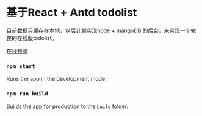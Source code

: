 # 基于React + Antd todolist

目前数据只缓存在本地，以后计划实现node + mangoDB 的后台，来实现一个完整的在线版todolist。

[在线预览](https://leoren0971.github.io/app/todolist-react)

### `npm start`

Runs the app in the development mode.

### `npm run build`

Builds the app for production to the `build` folder.